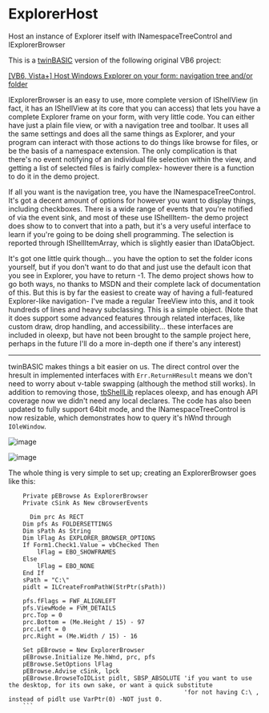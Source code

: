 # ExplorerHost
Host an instance of Explorer itself with INamespaceTreeControl and IExplorerBrowser

This is a [twinBASIC](https://github.com/twinbasic/twinbasic) version of the following original VB6 project:

[[VB6, Vista+] Host Windows Explorer on your form: navigation tree and/or folder](https://www.vbforums.com/showthread.php?798633-VB6-Vista-Host-Windows-Explorer-on-your-form-navigation-tree-and-or-folder)

IExplorerBrowser is an easy to use, more complete version of IShellView (in fact, it has an IShellView at its core that you can access) that lets you have a complete Explorer frame on your form, with very little code. You can either have just a plain file view, or with a navigation tree and toolbar. It uses all the same settings and does all the same things as Explorer, and your program can interact with those actions to do things like browse for files, or be the basis of a namespace extension.
The only complication is that there's no event notifying of an individual file selection within the view, and getting a list of selected files is fairly complex- however there is a function to do it in the demo project.

If all you want is the navigation tree, you have the INamespaceTreeControl. It's got a decent amount of options for however you want to display things, including checkboxes. There is a wide range of events that you're notified of via the event sink, and most of these use IShellItem- the demo project does show to to convert that into a path, but it's a very useful interface to learn if you're going to be doing shell programming. The selection is reported through IShellItemArray, which is slightly easier than IDataObject.

It's got one little quirk though... you have the option to set the folder icons yourself, but if you don't want to do that and just use the default icon that you see in Explorer, you have to return -1. The demo project shows how to go both ways, no thanks to MSDN and their complete lack of documentation of this.
But this is by far the easiest to create way of having a full-featured Explorer-like navigation- I've made a regular TreeView into this, and it took hundreds of lines and heavy subclassing. This is a simple object. (Note that it does support some advanced features through related interfaces, like custom draw, drop handling, and accessibility... these interfaces are included in oleexp, but have not been brought to the sample project here, perhaps in the future I'll do a more in-depth one if there's any interest)

---

twinBASIC makes things a bit easier on us. The direct control over the hresult in implemented interfaces with `Err.ReturnHResult` means we don't need to worry about v-table swapping (although the method still works). In addition to removing those, [tbShellLib](https://github.com/fafalone/tbShellLib) replaces oleexp, and has enough API coverage now we didn't need any local declares. The code has also been updated to fully support 64bit mode, and the INamespaceTreeControl is now resizable, which demonstrates how to query it's hWnd through `IOleWindow`. 

![image](https://user-images.githubusercontent.com/7834493/226088561-45767132-0abd-4763-a632-b2f7cb9c1d19.png)

![image](https://user-images.githubusercontent.com/7834493/226088596-fafda860-6834-4f30-b718-2d4f7ac413fc.png)

The whole thing is very simple to set up; creating an ExplorerBrowser goes like this:

```
    Private pEBrowse As ExplorerBrowser
    Private cSink As New cBrowserEvents
    
      Dim prc As RECT
    Dim pfs As FOLDERSETTINGS
    Dim sPath As String
    Dim lFlag As EXPLORER_BROWSER_OPTIONS
    If Form1.Check1.Value = vbChecked Then
        lFlag = EBO_SHOWFRAMES
    Else
        lFlag = EBO_NONE
    End If
    sPath = "C:\"
    pidlt = ILCreateFromPathW(StrPtr(sPath))
    
    pfs.fFlags = FWF_ALIGNLEFT
    pfs.ViewMode = FVM_DETAILS
    prc.Top = 0
    prc.Bottom = (Me.Height / 15) - 97
    prc.Left = 0
    prc.Right = (Me.Width / 15) - 16
    
    Set pEBrowse = New ExplorerBrowser
    pEBrowse.Initialize Me.hWnd, prc, pfs
    pEBrowse.SetOptions lFlag
    pEBrowse.Advise cSink, lpck
    pEBrowse.BrowseToIDList pidlt, SBSP_ABSOLUTE 'if you want to use the desktop, for its own sake, or want a quick substitute
                                                 'for not having C:\ , instead of pidlt use VarPtr(0) -NOT just 0.
    ```
    
    
